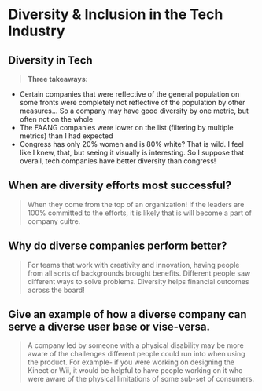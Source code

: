 # Diversity & Inclusion in the Tech Industry

## Diversity in Tech

> **Three takeaways:**

* Certain companies that were reflective of the general population on some fronts were completely not reflective of the population by other measures... So a company may have good diversity by one metric, but often not on the whole
* The FAANG companies were lower on the list (filtering by multiple metrics) than I had expected
* Congress has only 20% women and is 80% white? That is wild. I feel like I knew, that, but seeing it visually is interesting. So I suppose that overall, tech companies have better diversity than congress!

## When are diversity efforts most successful?

> When they come from the top of an organization! If the leaders are 100% committed to the efforts, it is likely that is will become a part of company cultre.

## Why do diverse companies perform better?

> For teams that work with creativity and innovation, having people from all sorts of backgrounds brought benefits. Different people saw different ways to solve problems. Diversity helps financial outcomes across the board!


## Give an example of how a diverse company can serve a diverse user base or vise-versa.

> A company led by someone with a physical disability may be more aware of the challenges different people could run into when using the product. For example- if you were working on designing the Kinect or Wii, it would be helpful to have people working on it who were aware of the physical limitations of some sub-set of consumers.
